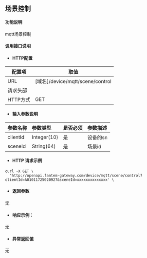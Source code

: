## 场景控制

#### 功能说明
mqtt场景控制

#### 调用接口说明

* #### HTTP配置

| 配置项 | 取值 |
| --- | --- |
| URL | \[域名\]/device/mqtt/scene/control |
| 请求头部 | |
| HTTP方式 | GET |

* #### 输入参数说明

| 参数名称 | 参数类型 | 是否必须 | 参数描述 |
| :--- | :--- | :--- | :--- |
| clientId| Integer\(10\) | 是 | 设备的sn |
| sceneId| String\(64\) | 是 | 场景id |


* #### HTTP 请求示例

```
curl -X GET \
  'http://openapi.fantem-gateway.com/device/mqtt/scene/control?clientId=A01011725020927&sceneId=xxxxxxxxxxxxxx' \
```

* #### 返回参数

无


* #### 响应示例：

无

* #### 异常返回值
无



